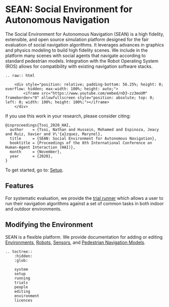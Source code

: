 # SEAN: Social Environment for Autonomous Navigation

The Social Environment for Autonomous Navigation (SEAN) is a high fidelity, extensible, and open source simulation platform designed for the fair evaluation of social navigation algorithms. It leverages advances in graphics and physics modeling to build high fidelity scenes. We include in the platform many scenes with social agents that navigate according to standard pedestrian models. Integration with the Robot Operating System (ROS) allows for compatibility with existing navigation software stacks.

```eval_rst
.. raw:: html

    <div style="position: relative; padding-bottom: 56.25%; height: 0; overflow: hidden; max-width: 100%; height: auto;">
        <iframe src="https://www.youtube.com/embed/nD3-zz3moUM" frameborder="0" allowfullscreen style="position: absolute; top: 0; left: 0; width: 100%; height: 100%;"></iframe>
    </div>
```

If you use this work in your research, please consider citing:

```
@inproceedings{Tsoi_2020_HAI,
  author    = {Tsoi, Nathan and Hussein, Mohamed and Espinoza, Jeacy and Ruiz, Xavier and V\'{a}zquez, Marynel},
  title     = {SEAN: Social Environment for Autonomous Navigation},
  booktitle = {Proceedings of the 8th International Conference on Human-Agent Interaction (HAI)},
  month     = {November},
  year      = {2020},
}
```

To get started, go to: [Setup](setup.html#setup).

## Features

For systematic evaluation, we provide the [trial runner](trials) which allows a user to run their navigation algorithms against a set of common tasks in both indoor and outdoor environments.

## Modifying the Environment

SEAN is a flexible platform. We provide documentation for adding or editing [Environments](editing.html#Environments), [Robots](editing.html#Robots), [Sensors](editing.html#Sensors), and [Pedestrian Navigation Models](editing.html#pedestrian-navigation-models).


```eval_rst
.. toctree::
    :hidden:
    :glob:

    system
    setup
    running
    trials
    people
    editing
    environment
    licences
```
